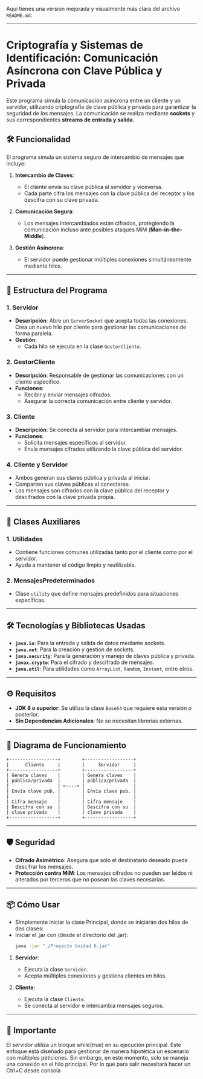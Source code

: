 Aquí tienes una versión mejorada y visualmente más clara del archivo `README.md`:

---

# Criptografía y Sistemas de Identificación: Comunicación Asíncrona con Clave Pública y Privada

Este programa simula la comunicación asíncrona entre un cliente y un servidor, utilizando criptografía de clave pública y privada para garantizar la seguridad de los mensajes. La comunicación se realiza mediante **sockets** y sus correspondientes **streams de entrada y salida**.

## 🛠️ Funcionalidad

El programa simula un sistema seguro de intercambio de mensajes que incluye:

1. **Intercambio de Claves**:
   - El cliente envía su clave pública al servidor y viceversa.
   - Cada parte cifra los mensajes con la clave pública del receptor y los descifra con su clave privada.

2. **Comunicación Segura**:
   - Los mensajes intercambiados están cifrados, protegiendo la comunicación incluso ante posibles ataques MiM (**Man-in-the-Middle**).

3. **Gestión Asíncrona**:
   - El servidor puede gestionar múltiples conexiones simultáneamente mediante hilos.

---

## 🚀 Estructura del Programa

### **1. Servidor**
- **Descripción**: Abre un `ServerSocket` que acepta todas las conexiones. Crea un nuevo hilo por cliente para gestionar las comunicaciones de forma paralela.
- **Gestión**: 
  - Cada hilo se ejecuta en la clase `GestorCliente`.

### **2. GestorCliente**
- **Descripción**: Responsable de gestionar las comunicaciones con un cliente específico.
- **Funciones**:
  - Recibir y enviar mensajes cifrados.
  - Asegurar la correcta comunicación entre cliente y servidor.

### **3. Cliente**
- **Descripción**: Se conecta al servidor para intercambiar mensajes.
- **Funciones**:
  - Solicita mensajes específicos al servidor.
  - Envía mensajes cifrados utilizando la clave pública del servidor.

### **4. Cliente y Servidor**
- Ambos generan sus claves pública y privada al iniciar.
- Comparten sus claves públicas al conectarse.
- Los mensajes son cifrados con la clave pública del receptor y descifrados con la clave privada propia.

---

## 📂 Clases Auxiliares

### **1. Utilidades**
- Contiene funciones comunes utilizadas tanto por el cliente como por el servidor.
- Ayuda a mantener el código limpio y reutilizable.

### **2. MensajesPredeterminados**
- Clase `utility` que define mensajes predefinidos para situaciones específicas.

---

## 🛠️ Tecnologías y Bibliotecas Usadas

- **`java.io`**: Para la entrada y salida de datos mediante sockets.
- **`java.net`**: Para la creación y gestión de sockets.
- **`java.security`**: Para la generación y manejo de claves pública y privada.
- **`javax.crypto`**: Para el cifrado y descifrado de mensajes.
- **`java.util`**: Para utilidades como `ArrayList`, `Random`, `Instant`, entre otros.

---

## ⚙️ Requisitos

- **JDK 8 o superior**: Se utiliza la clase `Base64` que requiere esta versión o posterior.
- **Sin Dependencias Adicionales**: No se necesitan librerías externas.

---

## 🧩 Diagrama de Funcionamiento

```plaintext
+------------------+        +------------------+
|      Cliente     |        |     Servidor     |
+------------------+        +------------------+
| Genera claves    |        | Genera claves    |
| pública/privada  |        | pública/privada  |
|                  | <----> |                  |
| Envía clave pub. |        | Envía clave pub. |
|                  |        |                  |
| Cifra mensaje    |        | Cifra mensaje    |
| Descifra con su  |        | Descifra con su  |
| clave privada    |        | clave privada    |
+------------------+        +------------------+
```

---

## 🛡️ Seguridad

- **Cifrado Asimétrico**: Asegura que solo el destinatario deseado pueda descifrar los mensajes.
- **Protección contra MiM**: Los mensajes cifrados no pueden ser leídos ni alterados por terceros que no posean las claves necesarias.

---

## 📦 Cómo Usar

- Simplemente iniciar la clase Principal, donde se iniciarán dos hilos de dos clases:
- Iniciar el .jar con (desde el directorio del .jar):
   ```bash
   java -jar "./Proyecto Unidad 6.jar"


1. **Servidor**:
   - Ejecuta la clase `Servidor`.
   - Acepta múltiples conexiones y gestiona clientes en hilos.

2. **Cliente**:
   - Ejecuta la clase `Cliente`.
   - Se conecta al servidor e intercambia mensajes seguros.
---  
## 🚨 Importante
El servidor utiliza un bloque while(true) en su ejecución principal. Este enfoque está diseñado para gestionar de manera hipotética un escenario con múltiples peticiones. Sin embargo, en este momento, solo se maneja una conexión en el hilo principal.
Por lo que para salir necesitará hacer un Ctrl+C desde consola



